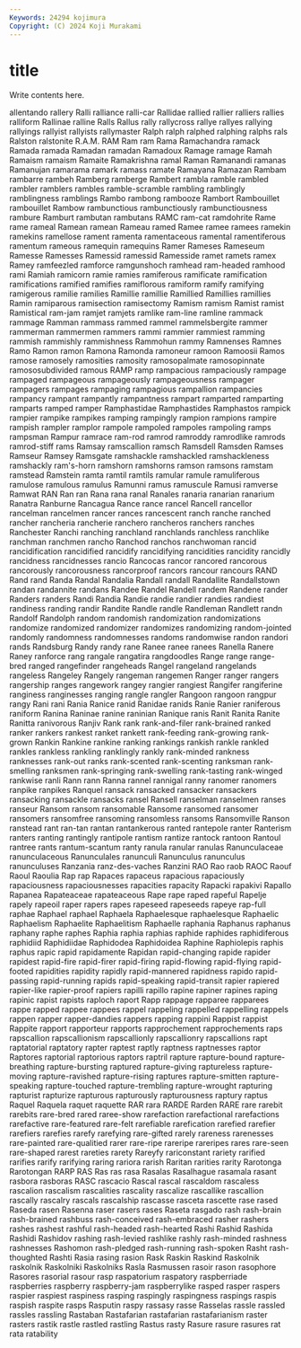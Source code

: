 ```yaml
---
Keywords: 24294 kojimura
Copyright: (C) 2024 Koji Murakami
---
```


# title

Write contents here.



allentando rallery Ralli ralliance ralli-car
Rallidae rallied rallier ralliers rallies ralliform Rallinae ralline Ralls Rallus
rally rallycross rallye rallyes rallying rallyings rallyist rallyists rallymaster Ralph
ralph ralphed ralphing ralphs rals Ralston ralstonite R.A.M. RAM Ram
ram Rama Ramachandra ramack Ramada ramada Ramadan ramadan Ramadoux Ramage
ramage Ramah Ramaism ramaism Ramaite Ramakrishna ramal Raman Ramanandi ramanas
Ramanujan ramarama ramark ramass ramate Ramayana Ramazan Rambam rambarre rambeh
Ramberg ramberge Rambert rambla ramble rambled rambler ramblers rambles ramble-scramble
rambling ramblingly ramblingness ramblings Rambo rambong rambooze Rambort Rambouillet rambouillet
Rambow rambunctious rambunctiously rambunctiousness rambure Ramburt rambutan rambutans RAMC ram-cat
ramdohrite Rame rame rameal Ramean ramean Rameau ramed Ramee ramee
ramees ramekin ramekins ramellose rament ramenta ramentaceous ramental ramentiferous ramentum
rameous ramequin ramequins Ramer Rameses Rameseum Ramesse Ramesses Ramessid ramessid
Ramesside ramet ramets ramex Ramey ramfeezled ramforce ramgunshoch ramhead ram-headed
ramhood rami Ramiah ramicorn ramie ramies ramiferous ramificate ramification ramifications
ramified ramifies ramiflorous ramiform ramify ramifying ramigerous ramilie ramilies Ramillie
ramillie Ramillied Ramillies ramillies Ramin ramiparous ramisection ramisectomy Ramism ramism
Ramist ramist Ramistical ram-jam ramjet ramjets ramlike ram-line ramline rammack
rammage Ramman rammass rammed rammel rammelsbergite rammer rammerman rammermen rammers
rammi rammier rammiest ramming rammish rammishly rammishness Rammohun rammy Ramnenses
Ramnes Ramo Ramon ramon Ramona Ramonda ramoneur ramoon Ramoosii Ramos
ramose ramosely ramosities ramosity ramosopalmate ramosopinnate ramososubdivided ramous RAMP ramp
rampacious rampaciously rampage rampaged rampageous rampageously rampageousness rampager rampagers rampages
rampaging rampagious rampallion rampancies rampancy rampant rampantly rampantness rampart ramparted
ramparting ramparts ramped ramper Ramphastidae Ramphastides Ramphastos rampick rampier rampike
rampikes ramping rampingly rampion rampions rampire rampish rampler ramplor rampole
rampoled rampoles rampoling ramps rampsman Rampur ramrace ram-rod ramrod ramroddy
ramrodlike ramrods ramrod-stiff rams Ramsay ramscallion ramsch Ramsdell Ramsden Ramses
Ramseur Ramsey Ramsgate ramshackle ramshackled ramshackleness ramshackly ram's-horn ramshorn ramshorns
ramson ramsons ramstam ramstead Ramstein ramta ramtil ramtils ramular ramule
ramuliferous ramulose ramulous ramulus Ramunni ramus ramuscule Ramusi ramverse Ramwat
RAN Ran ran Rana rana ranal Ranales ranaria ranarian ranarium
Ranatra Ranburne Rancagua Rance rance rancel Rancell rancellor rancelman rancelmen
rancer rances rancescent ranch ranche ranched rancher rancheria rancherie ranchero
rancheros ranchers ranches Ranchester Ranchi ranching ranchland ranchlands ranchless ranchlike
ranchman ranchmen rancho Ranchod ranchos ranchwoman rancid rancidification rancidified rancidify
rancidifying rancidities rancidity rancidly rancidness rancidnesses rancio Rancocas rancor rancored
rancorous rancorously rancorousness rancorproof rancors rancour rancours RAND Rand rand
Randa Randal Randalia Randall randall Randallite Randallstown randan randannite randans
Randee Randel Randell randem Randene rander Randers randers Randi Randia
Randie randie randier randies randiest randiness randing randir Randite Randle
randle Randleman Randlett randn Randolf Randolph random randomish randomization randomizations
randomize randomized randomizer randomizes randomizing random-jointed randomly randomness randomnesses randoms
randomwise randon randori rands Randsburg Randy randy rane Ranee ranee
ranees Ranella Ranere Raney ranforce rang rangale rangatira rangdoodles Range
range range-bred ranged rangefinder rangeheads Rangel rangeland rangelands rangeless Rangeley
Rangely rangeman rangemen Ranger ranger rangers rangership ranges rangework rangey
rangier rangiest Rangifer rangiferine ranginess ranginesses ranging rangle rangler Rangoon
rangoon rangpur rangy Rani rani Rania Ranice ranid Ranidae ranids
Ranie Ranier raniferous raniform Ranina Raninae ranine raninian Ranique ranis
Ranit Ranita Ranite Ranitta ranivorous Ranjiv Rank rank rank-and-filer rank-brained
ranked ranker rankers rankest ranket rankett rank-feeding rank-growing rank-grown Rankin
Rankine rankine ranking rankings rankish rankle rankled rankles rankless rankling
ranklingly rankly rank-minded rankness ranknesses rank-out ranks rank-scented rank-scenting ranksman
rank-smelling ranksmen rank-springing rank-swelling rank-tasting rank-winged rankwise ranli Rann rann
Ranna rannel rannigal ranny ranomer ranomers ranpike ranpikes Ranquel ransack
ransacked ransacker ransackers ransacking ransackle ransacks ransel Ransell ranselman ranselmen
ranses ranseur Ransom ransom ransomable Ransome ransomed ransomer ransomers ransomfree
ransoming ransomless ransoms Ransomville Ranson ranstead rant ran-tan rantan rantankerous
ranted rantepole ranter Ranterism ranters ranting rantingly rantipole rantism rantize
rantock rantoon Rantoul rantree rants rantum-scantum ranty ranula ranular ranulas
Ranunculaceae ranunculaceous Ranunculales ranunculi Ranunculus ranunculus ranunculuses Ranzania ranz-des-vaches Ranzini
RAO Rao raob RAOC Raouf Raoul Raoulia Rap rap Rapaces
rapaceus rapacious rapaciously rapaciousness rapaciousnesses rapacities rapacity Rapacki rapakivi Rapallo
Rapanea Rapateaceae rapateaceous Rape rape raped rapeful Rapelje rapely rapeoil
raper rapers rapes rapeseed rapeseeds rapeye rap-full raphae Raphael raphael
Raphaela Raphaelesque raphaelesque Raphaelic Raphaelism Raphaelite Raphaelitism Raphaelle raphania Raphanus
raphanus raphany raphe raphes Raphia raphia raphias raphide raphides raphidiferous
raphidiid Raphidiidae Raphidodea Raphidoidea Raphine Raphiolepis raphis raphus rapic rapid
rapidamente Rapidan rapid-changing rapide rapider rapidest rapid-fire rapid-firer rapid-firing rapid-flowing
rapid-flying rapid-footed rapidities rapidity rapidly rapid-mannered rapidness rapido rapid-passing rapid-running
rapids rapid-speaking rapid-transit rapier rapiered rapier-like rapier-proof rapiers rapilli rapillo
rapine rapiner rapines raping rapinic rapist rapists raploch raport Rapp
rappage rapparee rapparees rappe rapped rappee rappees rappel rappeling rappelled
rappelling rappels rappen rapper rapper-dandies rappers rapping rappini Rappist rappist
Rappite rapport rapporteur rapports rapprochement rapprochements raps rapscallion rapscallionism rapscallionly
rapscallionry rapscallions rapt raptatorial raptatory rapter raptest raptly raptness raptnesses
raptor Raptores raptorial raptorious raptors raptril rapture rapture-bound rapture-breathing rapture-bursting
raptured rapture-giving raptureless rapture-moving rapture-ravished rapture-rising raptures rapture-smitten rapture-speaking rapture-touched
rapture-trembling rapture-wrought rapturing rapturist rapturize rapturous rapturously rapturousness raptury raptus
Raquel Raquela raquet raquette RAR rara RARDE Rarden RARE rare
rarebit rarebits rare-bred rared raree-show rarefaction rarefactional rarefactions rarefactive rare-featured
rare-felt rarefiable rarefication rarefied rarefier rarefiers rarefies rarefy rarefying rare-gifted
rarely rareness rarenesses rare-painted rare-qualitied rarer rare-ripe rareripe rareripes rares
rare-seen rare-shaped rarest rareties rarety Rareyfy rariconstant rariety rarified rarifies
rarify rarifying raring rariora rarish Raritan rarities rarity Rarotonga Rarotongan
RARP RAS Ras ras rasa Rasalas Rasalhague rasamala rasant rasbora
rasboras RASC rascacio Rascal rascal rascaldom rascaless rascalion rascalism rascalities
rascality rascalize rascallike rascallion rascally rascalry rascals rascalship rascasse rasceta
rascette rase rased Raseda rasen Rasenna raser rasers rases Raseta
rasgado rash rash-brain rash-brained rashbuss rash-conceived rash-embraced rasher rashers rashes
rashest rashful rash-headed rash-hearted Rashi Rashid Rashida Rashidi Rashidov rashing
rash-levied rashlike rashly rash-minded rashness rashnesses Rashomon rash-pledged rash-running rash-spoken
Rasht rash-thoughted Rashti Rasia rasing rasion Rask Raskin Raskind Raskolnik
raskolnik Raskolniki Raskolniks Rasla Rasmussen rasoir rason rasophore Rasores rasorial
rasour rasp raspatorium raspatory raspberriade raspberries raspberry raspberry-jam raspberrylike rasped
rasper raspers raspier raspiest raspiness rasping raspingly raspingness raspings raspis
raspish raspite rasps Rasputin raspy rassasy rasse Rasselas rassle rassled
rassles rassling Rastaban Rastafarian rastafarian rastafarianism raster rasters rastik rastle
rastled rastling Rastus rasty Rasure rasure rasures rat rata ratability
